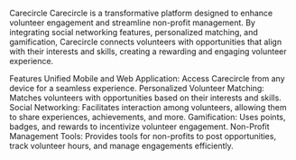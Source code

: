 Carecircle
Carecircle is a transformative platform designed to enhance volunteer engagement and streamline non-profit management. By integrating social networking features, personalized matching, and gamification, Carecircle connects volunteers with opportunities that align with their interests and skills, creating a rewarding and engaging volunteer experience.

Features
Unified Mobile and Web Application: Access Carecircle from any device for a seamless experience.
Personalized Volunteer Matching: Matches volunteers with opportunities based on their interests and skills.
Social Networking: Facilitates interaction among volunteers, allowing them to share experiences, achievements, and more.
Gamification: Uses points, badges, and rewards to incentivize volunteer engagement.
Non-Profit Management Tools: Provides tools for non-profits to post opportunities, track volunteer hours, and manage engagements efficiently.
